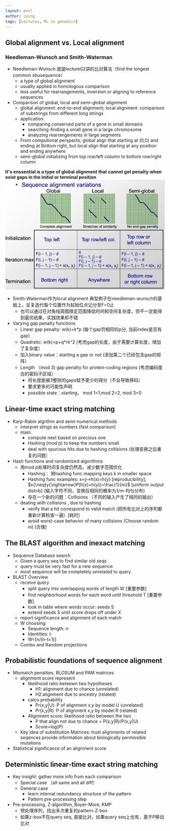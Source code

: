 ```yaml
---
layout: post
author: zying
tags: [Lectures, ML in genomics]
---
```


## Global alignment vs. Local alignment
### Needleman-Wunsch and Smith-Waterman

- Needleman-Wunsch 就是lecture02讲的比对算法（find the longest common sbusequence）
   - a type of global alignment
   - usually applied in homologous comparison 
   - less useful for rearrangements, inversion or aligning to reference sequences
- Comparison of global, local and semi-global alignment
   - global alignment: end-to-end alignment; local alignment: comparison of substrings from different long strings
   - application:
      - comparing conserved parts of a gene in small domains
      - searching-finding a small gene in a large chromosome
      - analyzing rearrangements in large segments
   - From computional perspects, global align that starting at (0,0) and ending at Bottom right, but local align that starting at any position and ending anywhere
   - semi-global initializing from top row/left column to bottom row/right column

**It's enssential is a type of global alignment that cannot get penalty when exist gaps in the initial or terminal position**
![image.png](images/image_2.png)

- Smith-Waterman作为local alignment 典型例子在needleman-wunsch的基础上，反复迭代每个位置作为起始位点记分至F=0止
   - 也可以通过在对角线周围限定范围降低时间和空间复杂度，但不一定能得到最优结果，实践效果却不错
- Varying gap penalty functions
   - Linear gap penalty: w(k)=k*p (每个gap罚相同的p分, 当前index是否有gap）
   - Quadratic: w(k)=p+q*rk^2 (考虑gap的长度，由于需要计算长度，增加了复杂度）
   - 加入binary value：starting a gap or not (添加第二个已经包含gap的矩阵）
   - Length （mod 3) gap penalty for protein-coding regions (考虑编码蛋白的密码子区域）
      - 将长度能被3整除的gaps赋予更少的得分（不会导致移码）
      - 要求更多的可能性声明
      - possible state：starting， mod 1=1,mod 2=2, mod 3=0
## Linear-time exact string matching

- Karp-Rabin algrithm and semi-numerical methods
   - interpret stings as numbers (fast comparison)
   - main:
      - compute next based on precious one
      - Hashing (mod p) to keep the numbers small
      - deal with spurious hits due to hashing collisions (处理变换之后重复的问题）
- Hash functions and randomized algorithms
   - 用mod p处理时间复杂度仍然高，减少数字范围优化
      - Hashing： 用hashing func mapping keys k in smaller space
      - Hashing func examples: x=y->h(x)=h(y) [reproducibility]; $x{\neq}y{\rightarrow}P(h(x)=h(y))=\frac{1}{m}$ [uniform output distrib] (输入字符不同，变换后相同的概率为1/m-均匀分布)
      - 存在一个新的问题：Collisions （不同的输入产生了相同的输出）
   - dealing with collisions , due to hashing
      - verify that a hit correspond to valid match (把所有比对上的序列都重新计算检查一遍）[耗时]
      - avoid worst-case behavior of many collisions (Choose random m) [合理] 
## The BLAST algorithm and inexact matching

- Sequence Database search
   - Given a query seq to find similar old seqs
   - query must be very fast for a new sequence
   - most sequence will be completely unrelated to query
- BLAST Overview
   - receive query
      - split query into overlapping words of length W [重要参数]
      - find neighborhood words for each word until threshold T [重要参数]
      - look in table where words occur: seeds S
      - extend seeds S until score drops off under X
   - report significance and alignment of each match
   - W choosing: 
      - Sequence length: n
      - Identities: t
      - W=[n/(n-t+1)]
   - Combs and Random projections
## Probabilistic foundations of sequence alignment

- Mismatch penalties, BLOSUM and PAM matrices
   - alignment score represent
      - likelihood ratio beteewn two hypotheses
         - H1: alignment due to chance (unrelated)
         - H2:alignment due to ancestry (related)
      - calcu probability
         - Pr(x,y\|U): P of alignment x,y by model U (unrelated)
         - Pr(x,y\|R): P of alignment x,y by model R (related)
      - Alignment score: likelihood ratio between the two
         - P that align not due to chance = P(x,y\|R)/P(x,y\|U)
         - Score=log(P)
   - Key idea of substitution Matrices: trust alignments of related seqences provide information about biologically permissible mutations
- Statistical significance of an alignment score
## Deterministic linear-time exact string matching

- Key insight: gather more info from each comparison
   - Special case （all same and all diff）
   - General case
      - learn internal redundancy structure of the pattern
      - Pattern pre-processing step
- Pre-processing, Z-algorithm, Boyer-More, KMP
   - 预处理序列，找出多次重复的pattern-Z-box
   - 如果z-box不在query seq, 直接比对，如果query seq上也有，基于P移动比对
